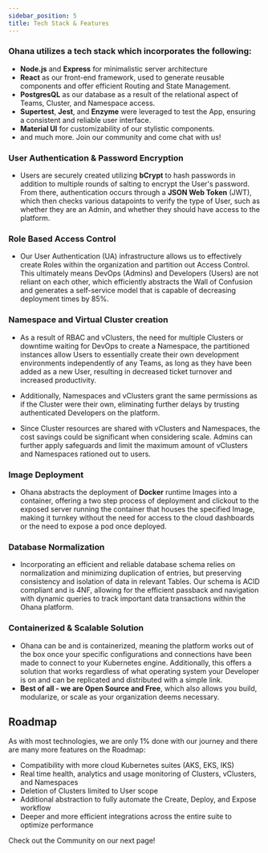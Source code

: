 ```yaml
---
sidebar_position: 5
title: Tech Stack & Features
---
```


### Ohana utilizes a tech stack which incorporates the following:
- **Node.js** and **Express** for minimalistic server architecture
- **React** as our front-end framework, used to generate reusable components and offer efficient Routing and State Management.
- **PostgresQL** as our database as a result of the relational aspect of Teams, Cluster, and Namespace access.
- **Supertest**, **Jest**, and **Enzyme** were leveraged to test the App, ensuring a consistent and reliable user interface.
- **Material UI** for customizability of our stylistic components.
- and much more. Join our community and come chat with us!


### User Authentication & Password Encryption
- Users are securely created utilizing **bCrypt** to hash passwords in addition to multiple rounds of salting to encrypt the User's password. From there, authentication occurs through a **JSON Web Token** (JWT), which then checks various datapoints to verify the type of User, such as whether they are an Admin, and whether they should have access to the platform.

### Role Based Access Control
- Our User Authentication (UA) infrastructure allows us to effectively create Roles within the organization and partition out Access Control. This ultimately means DevOps (Admins) and Developers (Users) are not reliant on each other, which efficiently abstracts the Wall of Confusion and generates a self-service model that is capable of decreasing deployment times by 85%.

### Namespace and Virtual Cluster creation
- As a result of RBAC and vClusters, the need for multiple Clusters or downtime waiting for DevOps to create a Namespace, the partitioned instances allow Users to essentially create their own development environments independently of any Teams, as long as they have been added as a new User, resulting in decreased ticket turnover and increased productivity.

- Additionally, Namespaces and vClusters grant the same permissions as if the Cluster were their own, eliminating further delays by trusting authenticated Developers on the platform. 

- Since Cluster resources are shared with vClusters and Namespaces, the cost savings could be significant when considering scale. Admins can further apply safeguards and limit the maximum amount of vClusters and Namespaces rationed out to users.

### Image Deployment
- Ohana abstracts the deployment of **Docker** runtime Images into a container, offering a two step process of deployment and clickout to the exposed server running the container that houses the specified Image, making it turnkey without the need for access to the cloud dashboards or the need to expose a pod once deployed.

### Database Normalization
- Incorporating an efficient and reliable database schema relies on normalization and minimizing duplication of entries, but preserving consistency and isolation of data in relevant Tables. Our schema is ACID compliant and is 4NF, allowing for the efficient passback and navigation with dynamic queries to track important data transactions within the Ohana platform.

### Containerized & Scalable Solution
- Ohana can be and is containerized, meaning the platform works out of the box once your specific configurations and connections have been made to connect to your Kubernetes engine. Additionally, this offers a solution that works regardless of what operating system your Developer is on and can be replicated and distributed with a simple link.
- **Best of all - we are Open Source and Free**, which also allows you build, modularize, or scale as your organization deems necessary.

## Roadmap
As with most technologies, we are only 1% done with our journey and there are many more features on the Roadmap:
- Compatibility with more cloud Kubernetes suites (AKS, EKS, IKS)
- Real time health, analytics and usage monitoring of Clusters, vClusters, and Namespaces
- Deletion of Clusters limited to User scope
- Additional abstraction to fully automate the Create, Deploy, and Expose workflow
- Deeper and more efficient integrations across the entire suite to optimize performance

Check out the Community on our next page!

<!-- ## Release Notes -->

